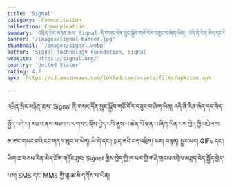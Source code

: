 ```yaml
---
title: 'Signal'
category:  Communication
collection: Communication
summary: 'འཕྲིན་སྲིང་མཉེན་ཆས་ Signal ནི་གསང་དོན་སྲུང་སྐྱོབ་གཙོ་བོར་བཟུང་བ་ཞིག་ཡིན། འདི་ནི་རིན་མེད་དང་བེད་སྤྱོད་བདེ་བ། མཐའ་ནས་མཐའ་བར་གསང་སྡོམ་བྱེད་པའི་ནུས་པ་ཆེན་པོ་ལྡན་པ་ཞིག་ཡིན་པས་ཁྱེད་ཀྱི་འབྲེལ་བ་ཆ་ཚང་གསང་བའི་ངང་གནས་ཐུབ་པ་ཡིན། ཡི་གེ་དང་། སྐད་ཆའི་བརྡ་འཕྲིན། པར། བརྙན། སྦྱར་པར། GIFs དང་། ཡིག་ཆ་བཅས་རིན་མེད་ཐོག་གཏོང་ཐུབ། Signal གྱིས་ཁྱེད་ཀྱི་ཁ་པར་གྱི་གཞི་གྲངས་འབྲེལ་མཐུད་བེད་སྤྱོད་བྱེད་པས། SMS དང་ MMS ཀྱི་གླ་ཆ་མི་དགོས་པ་ཡིན།'
banner: '/images/signal-banner.jpg'
thumbnail: '/images/signal.webp'
author: 'Signal Technology Foundation, Signal'
website: 'https://signal.org/'
country: 'United States'
rating: 4.7
apk:  https://s3.amazonaws.com/loklad.com/assets/files/apk/zom.apk

---
```

འཕྲིན་སྲིང་མཉེན་ཆས་ Signal ནི་གསང་དོན་སྲུང་སྐྱོབ་གཙོ་བོར་བཟུང་བ་ཞིག་ཡིན། འདི་ནི་རིན་མེད་དང་བེད་སྤྱོད་བདེ་བ། མཐའ་ནས་མཐའ་བར་གསང་སྡོམ་བྱེད་པའི་ནུས་པ་ཆེན་པོ་ལྡན་པ་ཞིག་ཡིན་པས་ཁྱེད་ཀྱི་འབྲེལ་བ་ཆ་ཚང་གསང་བའི་ངང་གནས་ཐུབ་པ་ཡིན།
ཡི་གེ་དང་། སྐད་ཆའི་བརྡ་འཕྲིན། པར། བརྙན། སྦྱར་པར། GIFs དང་། ཡིག་ཆ་བཅས་རིན་མེད་ཐོག་གཏོང་ཐུབ། Signal གྱིས་ཁྱེད་ཀྱི་ཁ་པར་གྱི་གཞི་གྲངས་འབྲེལ་མཐུད་བེད་སྤྱོད་བྱེད་པས། SMS དང་ MMS ཀྱི་གླ་ཆ་མི་དགོས་པ་ཡིན།